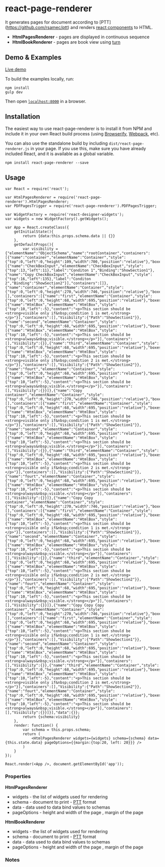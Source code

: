 react-page-renderer
=======================

It generates pages for document according to [PTT] (https://github.com/rsamec/ptt) and renders [react components](https://facebook.github.io/react/) to HTML.

+	__HtmlPagesRenderer__ - pages are displayed in continuous sequence
+	__HtmlBookRenderer__ - pages are book view using [turn](http://www.turnjs.com/)



## Demo & Examples

[Live demo](http://rsamec.github.io/react-page-renderer)

To build the examples locally, run:

```
npm install
gulp dev
```

Then open [`localhost:8000`](http://localhost:8000) in a browser.


## Installation

The easiest way to use react-page-renderer is to install it from NPM and include it in your own React build process (using [Browserify](http://browserify.org), [Webpack](http://webpack.github.io/), etc).

You can also use the standalone build by including `dist/react-page-renderer.js` in your page. If you use this, make sure you have already included React, and it is available as a global variable.

```
npm install react-page-renderer --save
```


## Usage

```
var React = require('react');

var HtmlPagesRenderer = require('react-page-renderer').HtmlPagesRenderer;
var PDFPagesTrigger = require('react-page-renderer').PDFPagesTrigger;

var WidgetFactory = require('react-designer-widgets');
var widgets = new WidgetFactory().getWidgets();

var App = React.createClass({
	getInitialState(){
		return {data:this.props.schema.data || {}}	
	},
	getDefaultProps(){
		var visibility = {"elementName":"ObjectSchema","name":"rootContainer","containers":[{"name":"container","elementName":"Container","style":{"top":0,"left":0,"height":109,"width":700,"position":"relative"},"boxes":[{"name":"CheckBoxInput","elementName":"CheckBoxInput","style":{"top":13,"left":11},"label":"Conditon 1","Binding":"ShowSection1"},{"name":"Copy CheckBoxInput","elementName":"CheckBoxInput","style":{"top":16,"left":135},"label":"Conditon 2","Binding":"ShowSection2"}],"containers":[]},{"name":"container","elementName":"Container","style":{"top":0,"left":0,"height":270,"width":746,"position":"relative"},"boxes":[],"containers":[{"name":"first","elementName":"Container","style":{"top":0,"left":0,"height":68,"width":695,"position":"relative"},"boxes":[{"name":"HtmlBox","elementName":"HtmlBox","style":{"top":10,"left":-5},"content":"<p>This section should be <strong>visible only if&nbsp;condition 1 is met.</strong></p>"}],"containers":[],"Visibility":{"Path":"ShowSection1"}},{"name":"second","elementName":"Container","style":{"top":0,"left":0,"height":68,"width":695,"position":"relative"},"boxes":[{"name":"HtmlBox","elementName":"HtmlBox","style":{"top":10,"left":-5},"content":"<p>This section should be <strong>always&nbsp;visible.</strong></p>"}],"containers":[],"Visibility":{}},{"name":"third","elementName":"Container","style":{"top":0,"left":0,"height":68,"width":695,"position":"relative"},"boxes":[{"name":"HtmlBox","elementName":"HtmlBox","style":{"top":10,"left":-5},"content":"<p>This section should be <strong>visible only if&nbsp;condition 2 is met.</strong></p>"}],"containers":[],"Visibility":{"Path":"ShowSection2"}},{"name":"fourt","elementName":"Container","style":{"top":0,"left":0,"height":68,"width":695,"position":"relative"},"boxes":[{"name":"HtmlBox","elementName":"HtmlBox","style":{"top":10,"left":-5},"content":"<p>This section should be <strong>always&nbsp;visible.</strong></p>"}],"containers":[],"Visibility":{}}]},{"name":"Copy container","elementName":"Container","style":{"top":0,"left":0,"height":270,"width":746,"position":"relative"},"boxes":[],"containers":[{"name":"first","elementName":"Container","style":{"top":0,"left":0,"height":68,"width":695,"position":"relative"},"boxes":[{"name":"HtmlBox","elementName":"HtmlBox","style":{"top":10,"left":-5},"content":"<p>This section should be <strong>visible only if&nbsp;condition 1 is met.</strong></p>"}],"containers":[],"Visibility":{"Path":"ShowSection1"}},{"name":"second","elementName":"Container","style":{"top":0,"left":0,"height":68,"width":695,"position":"relative"},"boxes":[{"name":"HtmlBox","elementName":"HtmlBox","style":{"top":10,"left":-5},"content":"<p>This section should be <strong>always&nbsp;visible.</strong></p>"}],"containers":[],"Visibility":{}},{"name":"third","elementName":"Container","style":{"top":0,"left":0,"height":68,"width":695,"position":"relative"},"boxes":[{"name":"HtmlBox","elementName":"HtmlBox","style":{"top":10,"left":-5},"content":"<p>This section should be <strong>visible only if&nbsp;condition 2 is met.</strong></p>"}],"containers":[],"Visibility":{"Path":"ShowSection2"}},{"name":"fourt","elementName":"Container","style":{"top":0,"left":0,"height":68,"width":695,"position":"relative"},"boxes":[{"name":"HtmlBox","elementName":"HtmlBox","style":{"top":10,"left":-5},"content":"<p>This section should be <strong>always&nbsp;visible.</strong></p>"}],"containers":[],"Visibility":{}}]},{"name":"Copy Copy container","elementName":"Container","style":{"top":0,"left":0,"height":270,"width":746,"position":"relative"},"boxes":[],"containers":[{"name":"first","elementName":"Container","style":{"top":0,"left":0,"height":68,"width":695,"position":"relative"},"boxes":[{"name":"HtmlBox","elementName":"HtmlBox","style":{"top":10,"left":-5},"content":"<p>This section should be <strong>visible only if&nbsp;condition 1 is met.</strong></p>"}],"containers":[],"Visibility":{"Path":"ShowSection1"}},{"name":"second","elementName":"Container","style":{"top":0,"left":0,"height":68,"width":695,"position":"relative"},"boxes":[{"name":"HtmlBox","elementName":"HtmlBox","style":{"top":10,"left":-5},"content":"<p>This section should be <strong>always&nbsp;visible.</strong></p>"}],"containers":[],"Visibility":{}},{"name":"third","elementName":"Container","style":{"top":0,"left":0,"height":68,"width":695,"position":"relative"},"boxes":[{"name":"HtmlBox","elementName":"HtmlBox","style":{"top":10,"left":-5},"content":"<p>This section should be <strong>visible only if&nbsp;condition 2 is met.</strong></p>"}],"containers":[],"Visibility":{"Path":"ShowSection2"}},{"name":"fourt","elementName":"Container","style":{"top":0,"left":0,"height":68,"width":695,"position":"relative"},"boxes":[{"name":"HtmlBox","elementName":"HtmlBox","style":{"top":10,"left":-5},"content":"<p>This section should be <strong>always&nbsp;visible.</strong></p>"}],"containers":[],"Visibility":{}}]},{"name":"Copy Copy Copy container","elementName":"Container","style":{"top":0,"left":0,"height":270,"width":746,"position":"relative"},"boxes":[],"containers":[{"name":"first","elementName":"Container","style":{"top":0,"left":0,"height":68,"width":695,"position":"relative"},"boxes":[{"name":"HtmlBox","elementName":"HtmlBox","style":{"top":10,"left":-5},"content":"<p>This section should be <strong>visible only if&nbsp;condition 1 is met.</strong></p>"}],"containers":[],"Visibility":{"Path":"ShowSection1"}},{"name":"second","elementName":"Container","style":{"top":0,"left":0,"height":68,"width":695,"position":"relative"},"boxes":[{"name":"HtmlBox","elementName":"HtmlBox","style":{"top":10,"left":-5},"content":"<p>This section should be <strong>always&nbsp;visible.</strong></p>"}],"containers":[],"Visibility":{}},{"name":"third","elementName":"Container","style":{"top":0,"left":0,"height":68,"width":695,"position":"relative"},"boxes":[{"name":"HtmlBox","elementName":"HtmlBox","style":{"top":10,"left":-5},"content":"<p>This section should be <strong>visible only if&nbsp;condition 2 is met.</strong></p>"}],"containers":[],"Visibility":{"Path":"ShowSection2"}},{"name":"fourt","elementName":"Container","style":{"top":0,"left":0,"height":68,"width":695,"position":"relative"},"boxes":[{"name":"HtmlBox","elementName":"HtmlBox","style":{"top":10,"left":-5},"content":"<p>This section should be <strong>always&nbsp;visible.</strong></p>"}],"containers":[],"Visibility":{}}]}],"data":{}};
		return {schema:visibility}	
	},
	render: function() {
		var schema = this.props.schema;
		return (
			<HtmlPagesRenderer widgets={widgets} schema={schema} data={this.state.data} pageOptions={{margin:{top:20, left: 20}}} />
		)
	}
});

React.render(<App />, document.getElementById('app'));

```

### Properties

__HtmlPagesRenderer__

+	widgets - the list of widgets used for rendering
+	schema - document to print - [PTT](https://github.com/rsamec/ptt) format
+	data - data used to data bind values to schemas
+	pageOptions - height and width of the page , margin of the page

__HtmlBookRenderer__

+	widgets - the list of widgets used for rendering
+	schema - document to print - [PTT](https://github.com/rsamec/ptt) format
+	data - data used to data bind values to schemas
+	pageOptions - height and width of the page , margin of the page

### Notes

